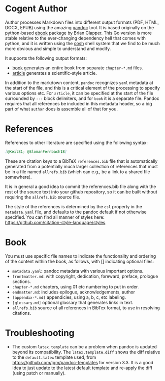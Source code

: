 # Cogent Author

Author processes Markdown files into different output formats (PDF, HTML, DOCX, EPUB) using the amazing [pandoc](https://pandoc.org/) tool.  It is based originally on the python-based [ebook](https://github.com/bmc/ebook) package by Brian Clapper.  This Go version is more stable relative to the ever-changing dependency hell that comes with python, and it is written using the [cosh](https://github.com/cogentcore/core/tree/main/shell) shell system that we find to be much more obvious and simple to understand and modify.

It supports the following output formats:
* [book](#book) generates an entire book from separate `chapter-*.md` files.
* [article](#article) generates a scientific-style article.

In addition to the markdown content, `pandoc` recognizes `yaml` metadata at the start of the file, and this is a critical element of the processing to specify various options etc.  For `article`, it can be specified at the start of the file  surrounded by `---` block delimiters, and for `book` it is a separate file.  Pandoc requires that all references be included in this metadata header, so a big part of what `author` does is assemble all of that for you.

# References

References to other literature are specified using the following syntax:

```markdown
[@Keil81; @SlomanFernbach18]
```

These are citation keys to a BibTeX `references.bib` file that is automatically generated from a potentially much larger collection of references that must be in a file named `allrefs.bib` (which can e.g., be a link to a shared file somewhere).

It is in general a good idea to commit the references.bib file along with the rest of the source text into your github repository, so it can be built without requiring the `allrefs.bib` source file.

The style of the references is determined by the `csl` property in the `metadata.yaml` file, and defaults to the pandoc default if not otherwise specified.  You can find all manner of styles here: https://github.com/citation-style-language/styles

# Book

You must use specific file names to indicate the functionality and ordering of the content within the book, as follows, with [] indicating optional files:

* `metadata.yaml`: pandoc metadata with various important options.
* `frontmatter.md`: with copyright, dedication, foreward, preface, prologue sections.
* `chapter-*.md` chapters, using 01 etc numbering to put in order.
* `endmatter.md`: includes epilogue, acknowledgements, author
* `[appendix-*.md]` appendicies, using a, b, c, etc labeling.
* `[glossary.md]` optional glossary that generates links in text.
* `allrefs.bib`  source of all references in BibTex format, to use in resolving citations.

# Troubleshooting

* The custom `latex.template` can be a problem when pandoc is updated beyond its compatibility.  The `latex.template.diff` shows the diff relative to the `default.latex` template used, from https://github.com/jgm/pandoc-templates for version 3.3.  It is a good idea to just update to the latest default template and re-apply the diff (using patch or manually).




